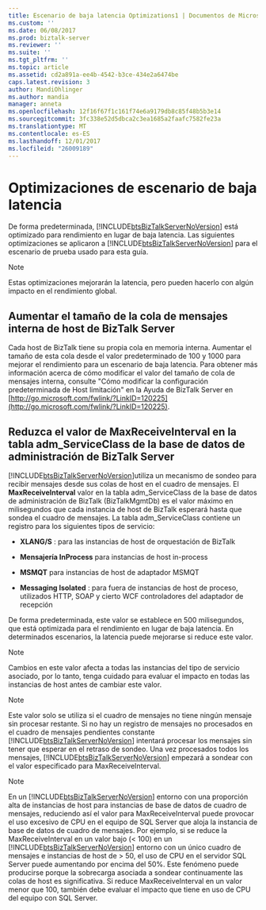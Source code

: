 ```yaml
---
title: Escenario de baja latencia Optimizations1 | Documentos de Microsoft
ms.custom: ''
ms.date: 06/08/2017
ms.prod: biztalk-server
ms.reviewer: ''
ms.suite: ''
ms.tgt_pltfrm: ''
ms.topic: article
ms.assetid: cd2a891a-ee4b-4542-b3ce-434e2a6474be
caps.latest.revision: 3
author: MandiOhlinger
ms.author: mandia
manager: anneta
ms.openlocfilehash: 12f16f67f1c161f74e6a9179db8c85f48b5b3e14
ms.sourcegitcommit: 3fc338e52d5dbca2c3ea1685a2faafc7582fe23a
ms.translationtype: MT
ms.contentlocale: es-ES
ms.lasthandoff: 12/01/2017
ms.locfileid: "26009189"
---
```

# <a name="low-latency-scenario-optimizations"></a>Optimizaciones de escenario de baja latencia
De forma predeterminada, [!INCLUDE[btsBizTalkServerNoVersion](../includes/btsbiztalkservernoversion-md.md)] está optimizado para rendimiento en lugar de baja latencia. Las siguientes optimizaciones se aplicaron a [!INCLUDE[btsBizTalkServerNoVersion](../includes/btsbiztalkservernoversion-md.md)] para el escenario de prueba usado para esta guía.  
  
> [!NOTE]  
>  Estas optimizaciones mejorarán la latencia, pero pueden hacerlo con algún impacto en el rendimiento global.  
  
## <a name="increase-the-biztalk-server-host-internal-message-queue-size"></a>Aumentar el tamaño de la cola de mensajes interna de host de BizTalk Server  
 Cada host de BizTalk tiene su propia cola en memoria interna. Aumentar el tamaño de esta cola desde el valor predeterminado de 100 y 1000 para mejorar el rendimiento para un escenario de baja latencia. Para obtener más información acerca de cómo modificar el valor del tamaño de cola de mensajes interna, consulte "Cómo modificar la configuración predeterminada de Host limitación" en la Ayuda de BizTalk Server en [http://go.microsoft.com/fwlink/?LinkID=120225](http://go.microsoft.com/fwlink/?LinkID=120225).  
  
## <a name="reduce-the-maxreceiveinterval-value-in-the-admserviceclass-table-of-the-biztalk-server-management-database"></a>Reduzca el valor de MaxReceiveInterval en la tabla adm_ServiceClass de la base de datos de administración de BizTalk Server  
 [!INCLUDE[btsBizTalkServerNoVersion](../includes/btsbiztalkservernoversion-md.md)]utiliza un mecanismo de sondeo para recibir mensajes desde sus colas de host en el cuadro de mensajes. El **MaxReceiveInterval** valor en la tabla adm_ServiceClass de la base de datos de administración de BizTalk (BizTalkMgmtDb) es el valor máximo en milisegundos que cada instancia de host de BizTalk esperará hasta que sondea el cuadro de mensajes. La tabla adm_ServiceClass contiene un registro para los siguientes tipos de servicio:  
  
-   **XLANG/S** : para las instancias de host de orquestación de BizTalk  
  
-   **Mensajería InProcess** para instancias de host in-process  
  
-   **MSMQT** para instancias de host de adaptador MSMQT  
  
-   **Messaging Isolated** : para fuera de instancias de host de proceso, utilizados HTTP, SOAP y cierto WCF controladores del adaptador de recepción  
  
 De forma predeterminada, este valor se establece en 500 milisegundos, que está optimizada para el rendimiento en lugar de baja latencia. En determinados escenarios, la latencia puede mejorarse si reduce este valor.  
  
> [!NOTE]  
>  Cambios en este valor afecta a todas las instancias del tipo de servicio asociado, por lo tanto, tenga cuidado para evaluar el impacto en todas las instancias de host antes de cambiar este valor.  
  
> [!NOTE]  
>  Este valor solo se utiliza si el cuadro de mensajes no tiene ningún mensaje sin procesar restante. Si no hay un registro de mensajes no procesados en el cuadro de mensajes pendientes constante [!INCLUDE[btsBizTalkServerNoVersion](../includes/btsbiztalkservernoversion-md.md)] intentará procesar los mensajes sin tener que esperar en el retraso de sondeo. Una vez procesados todos los mensajes, [!INCLUDE[btsBizTalkServerNoVersion](../includes/btsbiztalkservernoversion-md.md)] empezará a sondear con el valor especificado para MaxReceiveInterval.  
  
> [!NOTE]  
>  En un [!INCLUDE[btsBizTalkServerNoVersion](../includes/btsbiztalkservernoversion-md.md)] entorno con una proporción alta de instancias de host para instancias de base de datos de cuadro de mensajes, reduciendo así el valor para MaxReceiveInterval puede provocar el uso excesivo de CPU en el equipo de SQL Server que aloja la instancia de base de datos de cuadro de mensajes. Por ejemplo, si se reduce la MaxReceiveInterval en un valor bajo (\< 100) en un [!INCLUDE[btsBizTalkServerNoVersion](../includes/btsbiztalkservernoversion-md.md)] entorno con un único cuadro de mensajes e instancias de host de > 50, el uso de CPU en el servidor SQL Server puede aumentando por encima del 50%. Este fenómeno puede producirse porque la sobrecarga asociada a sondear continuamente las colas de host es significativa. Si reduce MaxReceiveInterval en un valor menor que 100, también debe evaluar el impacto que tiene en uso de CPU del equipo con SQL Server.